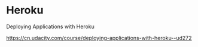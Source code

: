 # Heroku  


Deploying Applications with Heroku


https://cn.udacity.com/course/deploying-applications-with-heroku--ud272







